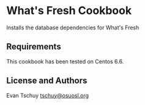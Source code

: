 What's Fresh Cookbook
=====================
Installs the database dependencies for What's Fresh

Requirements
------------
This cookbook has been tested on Centos 6.6.

License and Authors
-------------------
Evan Tschuy <tschuy@osuosl.org>
